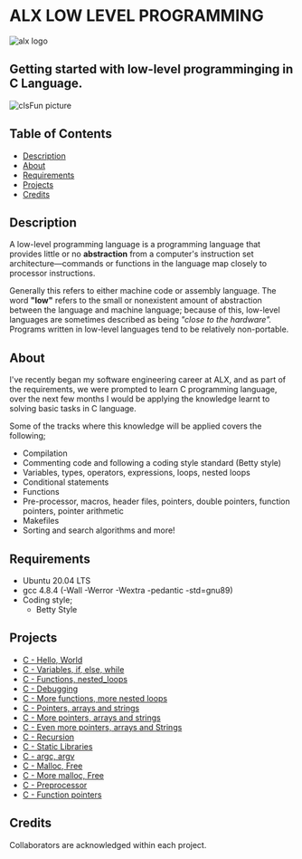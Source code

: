 # ALX LOW LEVEL PROGRAMMING
![alx logo](https://lh3.googleusercontent.com/fy10JIdBRggZ6h4nwNTbXvDaaWptLedf2yY8bDLCvq5rSckYrck0J1V6WszkU77mt0JuvRECqTWsAPKRTEYQpM9DGjA9tWMjoYVe=w275)

## Getting started with low-level programminging in C Language.
![cIsFun picture](https://camo.githubusercontent.com/3d51da6302e9f14aa387547687650884c29991e1e33eadaede096cfcba67491f/68747470733a2f2f73332e616d617a6f6e6177732e636f6d2f696e7472616e65742d70726f6a656374732d66696c65732f686f6c626572746f6e7363686f6f6c2d6c6f775f6c6576656c5f70726f6772616d6d696e672f3231322f63697366756e2e6a7067)

## Table of Contents
- [Description](https://github.com/OlaoluwaISOGUN/alx-low_level_programming#description)
- [About](https://github.com/OlaoluwaISOGUN/alx-low_level_programming#about)
- [Requirements](https://github.com/OlaoluwaISOGUN/alx-low_level_programming#requirements)
- [Projects](https://github.com/OlaoluwaISOGUN/alx-low_level_programming#projects)
- [Credits](https://github.com/OlaoluwaISOGUN/alx-low_level_programming#credits)

## Description
A low-level programming language is a programming language that provides little or no **abstraction** from a computer's instruction set architecture—commands or functions in the language map closely to processor instructions.

Generally this refers to either machine code or assembly language. The word **"low"** refers to the small or nonexistent amount of abstraction between the language and machine language; because of this, low-level languages are sometimes described as being *"close to the hardware".* Programs written in low-level languages tend to be relatively non-portable.

## About

I've recently began my software engineering career at ALX, and as part of the requirements, we were prompted to learn C programming language, over the next few months I would be applying the knowledge learnt to solving basic tasks in C language.

Some of the tracks where this knowledge will be applied covers the following;
- Compilation
- Commenting code and following a coding style standard (Betty style)
- Variables, types, operators, expressions, loops, nested loops
- Conditional statements
- Functions
- Pre-processor, macros, header files, pointers, double pointers, function pointers, pointer arithmetic
- Makefiles
- Sorting and search algorithms and more!

## Requirements
- Ubuntu 20.04 LTS
- gcc 4.8.4 (-Wall -Werror -Wextra -pedantic -std=gnu89)
- Coding style;
  - Betty Style

## Projects
- [C - Hello, World](https://github.com/OlaoluwaISOGUN/alx-low_level_programming/tree/master/0x00-hello_world)
- [C - Variables, if, else, while](https://github.com/OlaoluwaISOGUN/alx-low_level_programming/tree/master/0x01-variables_if_else_while)
- [C - Functions, nested_loops](https://github.com/OlaoluwaISOGUN/alx-low_level_programming/tree/master/0x02-functions_nested_loops)
- [C - Debugging](https://github.com/OlaoluwaISOGUN/alx-low_level_programming/tree/master/0x03-debugging)
- [C - More functions, more nested loops](https://github.com/OlaoluwaISOGUN/alx-low_level_programming/tree/master/0x04-more_functions_nested_loops)
- [C - Pointers, arrays and strings](https://github.com/OlaoluwaISOGUN/alx-low_level_programming/tree/master/0x05-pointers_arrays_strings)
- [C - More pointers, arrays and strings](https://github.com/OlaoluwaISOGUN/alx-low_level_programming/tree/master/0x06-pointers_arrays_strings)
- [C - Even more pointers, arrays and Strings](https://github.com/OlaoluwaISOGUN/alx-low_level_programming/tree/master/0x07-pointers_arrays_strings)
- [C - Recursion](https://github.com/OlaoluwaISOGUN/alx-low_level_programming/tree/master/0x08-recursion)
- [C - Static Libraries](https://github.com/OlaoluwaISOGUN/alx-low_level_programming/tree/master/0x09-static_libraries)
- [C - argc, argv](https://github.com/OlaoluwaISOGUN/alx-low_level_programming/tree/master/0x0A-argc_argv)
- [C - Malloc, Free](https://github.com/OlaoluwaISOGUN/alx-low_level_programming/tree/master/0x0B-malloc_free)
- [C - More malloc, Free](https://github.com/OlaoluwaISOGUN/alx-low_level_programming/tree/master/0x0C-more_malloc_free)
- [C - Preprocessor](https://github.com/TosinISOGUN/alx-low_level_programming/tree/master/0x0D-preprocessor)
- [C - Function pointers](https://github.com/OlaoluwaISOGUN/alx-low_level_programming/tree/master/0x0F-function_pointers)


## Credits
Collaborators are acknowledged within each project.
